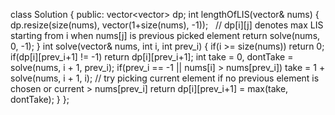 class Solution {
public:
vector<vector<int>> dp;
int lengthOfLIS(vector<int>& nums) {
dp.resize(size(nums), vector<int>(1+size(nums), -1));   // dp[i][j] denotes max LIS starting from i when nums[j] is previous picked element
return solve(nums, 0, -1);
}
int solve(vector<int>& nums, int i, int prev_i) {
if(i >= size(nums)) return 0;
if(dp[i][prev_i+1] != -1) return dp[i][prev_i+1];
int take = 0, dontTake = solve(nums, i + 1, prev_i);
if(prev_i == -1 || nums[i] > nums[prev_i]) take = 1 + solve(nums, i + 1, i); // try picking current element if no previous element is chosen or current > nums[prev_i]
return dp[i][prev_i+1] = max(take, dontTake);
}
};